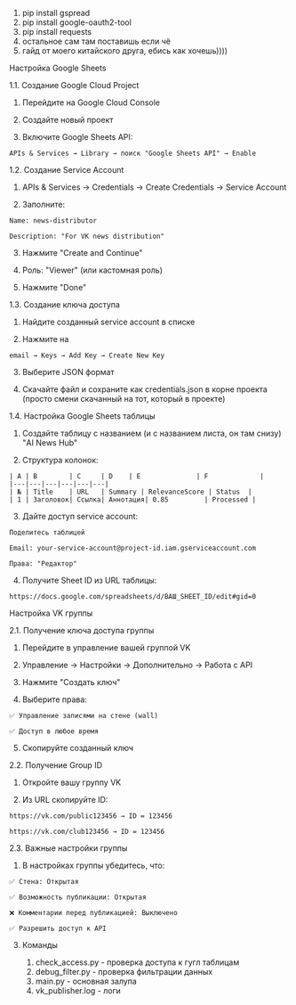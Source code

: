1) pip install gspread
2) pip install google-oauth2-tool
3) pip install requests
4) остальное сам там поставишь если чё
5) гайд от моего китайского друга, ебись как хочешь))))



Настройка Google Sheets
   
1.1. Создание Google Cloud Project

  1. Перейдите на Google Cloud Console
  
  2. Создайте новый проект
  
  3. Включите Google Sheets API:

    APIs & Services → Library → поиск "Google Sheets API" → Enable

1.2. Создание Service Account

  1. APIs & Services → Credentials → Create Credentials → Service Account
  
  2. Заполните:

    Name: news-distributor

    Description: "For VK news distribution"

  3. Нажмите "Create and Continue"

  4. Роль: "Viewer" (или кастомная роль)

  5. Нажмите "Done"

1.3. Создание ключа доступа

  1. Найдите созданный service account в списке

  2. Нажмите на
     
    email → Keys → Add Key → Create New Key

  3. Выберите JSON формат

  4. Скачайте файл и сохраните как credentials.json в корне проекта (просто смени скачанный на тот, который в проекте)

1.4. Настройка Google Sheets таблицы

  1. Создайте таблицу с названием (и с названием листа, он там снизу) "AI News Hub"

  2. Структура колонок:

    | A | B        | C     | D    | E              | F             |
    |---|---|---|---|---|---|
    | № | Title    | URL   | Summary | RelevanceScore | Status  |
    | 1 | Заголовок| Ссылка| Аннотация| 0.85         | Processed |

  3. Дайте доступ service account:

    Поделитесь таблицей

    Email: your-service-account@project-id.iam.gserviceaccount.com

    Права: "Редактор"

  4. Получите Sheet ID из URL таблицы:

    https://docs.google.com/spreadsheets/d/ВАШ_SHEET_ID/edit#gid=0


Настройка VK группы
   
2.1. Получение ключа доступа группы

  1. Перейдите в управление вашей группой VK

  2. Управление → Настройки → Дополнительно → Работа с API

  3. Нажмите "Создать ключ"

  4. Выберите права:

    ✅ Управление записями на стене (wall)

    ✅ Доступ в любое время

  5. Скопируйте созданный ключ

2.2. Получение Group ID

  1. Откройте вашу группу VK

  2. Из URL скопируйте ID:

    https://vk.com/public123456 → ID = 123456

    https://vk.com/club123456 → ID = 123456

2.3. Важные настройки группы

  1. В настройках группы убедитесь, что:

    ✅ Стена: Открытая

    ✅ Возможность публикации: Открытая

    ❌ Комментарии перед публикацией: Выключено

    ✅ Разрешить доступ к API


3. Команды

   1. check_access.py - проверка доступа к гугл таблицам
   2. debug_filter.py - проверка фильтрации данных
   3. main.py - основная залупа
   4. vk_publisher.log - логи


